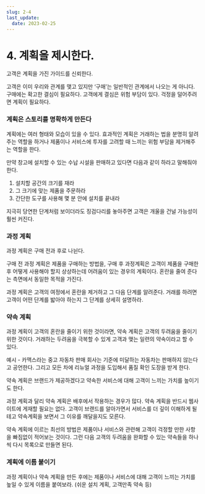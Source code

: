 ```yaml
---
slug: 2-4
last_update:
  date: 2023-02-25
---
```


# 4. 계획을 제시한다.

고객은 계획을 가진 가이드를 신뢰한다.

고객은 이미 우리와 관계를 맺고 있지만 ‘구매’는 일반적인 관계에서 나오는 게 아니다. 구매에는 확고한 결심이 필요하다. 고객에게 결심은 위험 부담이 있다. 걱정을 덜어주려면 계획이 필요하다.

### 계획은 스토리를 명확하게 만든다

계획에는 여러 형태와 모습이 있을 수 있다. 효과적인 계획은 거래하는 법을 분명히 알려주는 역할을 하거나 제품이나 서비스에 투자를 고려할 때 느끼는 위험 부담을 제거해주는 역할을 한다.

만약 창고에 설치할 수 있는 수납 시설을 판매하고 있다면 다음과 같이 하라고 말해줘야 한다.

1. 설치할 공간의 크기를 재라
2. 그 크기에 맞는 제품을 주문하라
3. 간단한 도구를 사용해 몇 분 안에 설치를 끝내라

지극히 당연한 단계처럼 보이더라도 징검다리를 놓아주면 고객은 개울을 건널 가능성이 훨씬 커진다.

### 과정 계획

과정 계획은 구매 전과 후로 나뉜다.

구매 전 과정 계획은 제품을 구매하는 방법을, 구매 후 과정계획은 고객이 제품을 구매한 후 어떻게 사용해야 할지 상상하는데 어려움이 있는 경우의 계획이다. 혼란을 줄여 준다는 측면에서 동일한 목적을 가진다.

과정 계획은 고객의 여정에서 혼란을 제거하고 그 다음 단계를 알려준다. 거래를 하려면 고객이 어떤 단계를 밟아야 하는지 그 단계를 상세히 설명하라.

### 약속 계획

과정 계획이 고객의 혼란을 줄이기 위한 것이라면, 약속 계획은 고객의 두려움을 줄이기 위한 것이다. 거래하는 두려움을 극복할 수 있게 고객과 맺는 일련의 약속이라고 할 수 있다.

예시 - 카맥스라는 중고 자동차 판매 회사는 기준에 미달하는 자동차는 판매하지 않는다고 공언한다. 그리고 모든 차에 리뉴얼 과정을 도입해서 품질 확인 도장을 받게 한다.

약속 계획은 브랜드가 제공하겠다고 약속한 서비스에 대해 고객이 느끼는 가치를 높이기도 한다.

과정 계획과 달리 약속 계획은 배후에서 작용하는 경우가 많다. 약속 계획을 반드시 웹사이트에 게재할 필요는 없다. 고객이 브랜드를 알아가면서 서비스를 더 깊이 이해하게 될 테고 약속계획을 보면서 그 이유를 깨달을지도 모른다.

약속 계획에 이르는 최선의 방법은 제품이나 서비스와 관련해 고객이 걱정할 만한 사항을 빠짐없이 적어보는 것이다. 그런 다음 고객의 두려움을 완화할 수 있는 약속들을 하나씩 다시 목록으로 만들면 된다.

### 계획에 이름 붙이기

과정 계획이나 약속 계획을 만든 후에는 제품이나 서비스에 대해 고객이 느끼는 가치를 높일 수 있게 이름을 붙여보라. (쉬운 설치 계획, 고객만족 약속 등)
